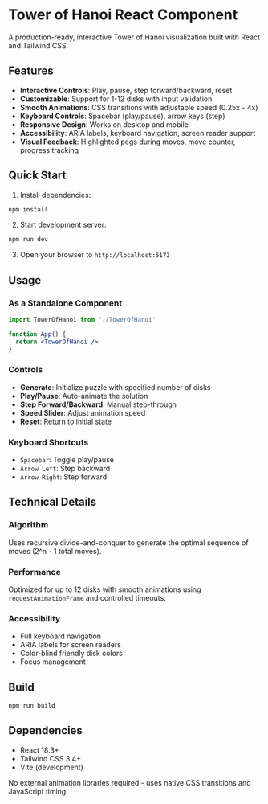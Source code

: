# Tower of Hanoi React Component

A production-ready, interactive Tower of Hanoi visualization built with React and Tailwind CSS.

## Features

- **Interactive Controls**: Play, pause, step forward/backward, reset
- **Customizable**: Support for 1-12 disks with input validation
- **Smooth Animations**: CSS transitions with adjustable speed (0.25x - 4x)
- **Keyboard Controls**: Spacebar (play/pause), arrow keys (step)
- **Responsive Design**: Works on desktop and mobile
- **Accessibility**: ARIA labels, keyboard navigation, screen reader support
- **Visual Feedback**: Highlighted pegs during moves, move counter, progress tracking

## Quick Start

1. Install dependencies:
```bash
npm install
```

2. Start development server:
```bash
npm run dev
```

3. Open your browser to `http://localhost:5173`

## Usage

### As a Standalone Component

```jsx
import TowerOfHanoi from './TowerOfHanoi'

function App() {
  return <TowerOfHanoi />
}
```

### Controls

- **Generate**: Initialize puzzle with specified number of disks
- **Play/Pause**: Auto-animate the solution
- **Step Forward/Backward**: Manual step-through
- **Speed Slider**: Adjust animation speed
- **Reset**: Return to initial state

### Keyboard Shortcuts

- `Spacebar`: Toggle play/pause
- `Arrow Left`: Step backward
- `Arrow Right`: Step forward

## Technical Details

### Algorithm
Uses recursive divide-and-conquer to generate the optimal sequence of moves (2^n - 1 total moves).

### Performance
Optimized for up to 12 disks with smooth animations using `requestAnimationFrame` and controlled timeouts.

### Accessibility
- Full keyboard navigation
- ARIA labels for screen readers
- Color-blind friendly disk colors
- Focus management

## Build

```bash
npm run build
```

## Dependencies

- React 18.3+
- Tailwind CSS 3.4+
- Vite (development)

No external animation libraries required - uses native CSS transitions and JavaScript timing.